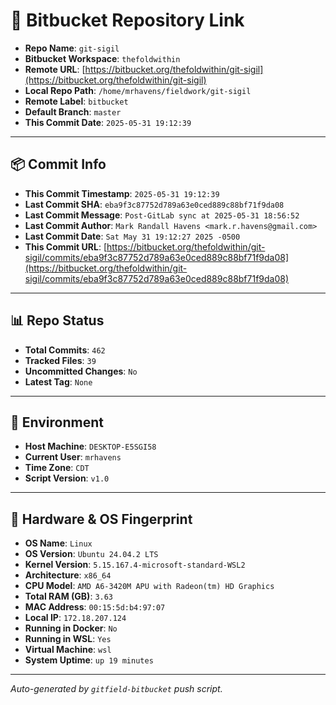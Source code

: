 # 🔗 Bitbucket Repository Link

- **Repo Name**: `git-sigil`
- **Bitbucket Workspace**: `thefoldwithin`
- **Remote URL**: [https://bitbucket.org/thefoldwithin/git-sigil](https://bitbucket.org/thefoldwithin/git-sigil)
- **Local Repo Path**: `/home/mrhavens/fieldwork/git-sigil`
- **Remote Label**: `bitbucket`
- **Default Branch**: `master`
- **This Commit Date**: `2025-05-31 19:12:39`

---

## 📦 Commit Info

- **This Commit Timestamp**: `2025-05-31 19:12:39`
- **Last Commit SHA**: `eba9f3c87752d789a63e0ced889c88bf71f9da08`
- **Last Commit Message**: `Post-GitLab sync at 2025-05-31 18:56:52`
- **Last Commit Author**: `Mark Randall Havens <mark.r.havens@gmail.com>`
- **Last Commit Date**: `Sat May 31 19:12:27 2025 -0500`
- **This Commit URL**: [https://bitbucket.org/thefoldwithin/git-sigil/commits/eba9f3c87752d789a63e0ced889c88bf71f9da08](https://bitbucket.org/thefoldwithin/git-sigil/commits/eba9f3c87752d789a63e0ced889c88bf71f9da08)

---

## 📊 Repo Status

- **Total Commits**: `462`
- **Tracked Files**: `39`
- **Uncommitted Changes**: `No`
- **Latest Tag**: `None`

---

## 🧭 Environment

- **Host Machine**: `DESKTOP-E5SGI58`
- **Current User**: `mrhavens`
- **Time Zone**: `CDT`
- **Script Version**: `v1.0`

---

## 🧬 Hardware & OS Fingerprint

- **OS Name**: `Linux`
- **OS Version**: `Ubuntu 24.04.2 LTS`
- **Kernel Version**: `5.15.167.4-microsoft-standard-WSL2`
- **Architecture**: `x86_64`
- **CPU Model**: `AMD A6-3420M APU with Radeon(tm) HD Graphics`
- **Total RAM (GB)**: `3.63`
- **MAC Address**: `00:15:5d:b4:97:07`
- **Local IP**: `172.18.207.124`
- **Running in Docker**: `No`
- **Running in WSL**: `Yes`
- **Virtual Machine**: `wsl`
- **System Uptime**: `up 19 minutes`

---

_Auto-generated by `gitfield-bitbucket` push script._
